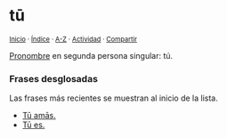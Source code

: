 # tū
<sup>[Inicio](https://github.com/jucardus/jucardus.github.io/repo/blob/main/readme.md) · [Índice](https://github.com/jucardus/jucardus.github.io/repo/blob/main/indices/latin-espanol-t.md) · [A-Z](https://github.com/jucardus/jucardus.github.io/repo/blob/main/indices/alfabetico.md) · [Actividad](https://github.com/jucardus/jucardus.github.io/repo/blob/main/indices/actividad.md) · [Compartir](https://x.com/intent/tweet?text=%C2%ABT%C5%AB%C2%BB%20en%20el%20Diccionario%20lat%C3%ADn-espa%C3%B1ol%2C%20con%20significados%2C%20gram%C3%A1tica%20y%20frases%20de%20ejemplo.%0A%E2%86%92%20https%3A%2F%2Fgithub.com%2Fjucardus%2Frepo%2Fblob%2Fmain%2Fcontenido%2F25%2F04%2F24%2Ftu.md%0A%0A%23ltn_espnl_jucardus%0A%40jucardus)</sup>

[Pronombre](https://github.com/jucardus/jucardus.github.io/repo/blob/main/contenido/25/04/24/pronombres-personales-latinos.md) en segunda persona singular: tú.

### Frases desglosadas

Las frases más recientes se muestran al inicio de la lista.

* [Tū amās.](https://github.com/jucardus/jucardus.github.io/repo/blob/main/contenido/25/04/25/tu-amas.md)
* [Tū es.](https://github.com/jucardus/jucardus.github.io/repo/blob/main/contenido/25/04/24/tu-es.md)
